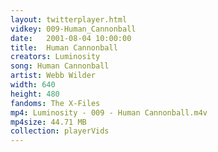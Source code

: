```yaml
---
layout: twitterplayer.html
vidkey: 009-Human_Cannonball
date:   2001-08-04 10:00:00
title:  Human Cannonball
creators: Luminosity
song: Human Cannonball
artist: Webb Wilder
width: 640
height: 480
fandoms: The X-Files
mp4: Luminosity - 009 - Human Cannonball.m4v
mp4size: 44.71 MB
collection: playerVids
---
```


  <div>
  
  </div>
  
